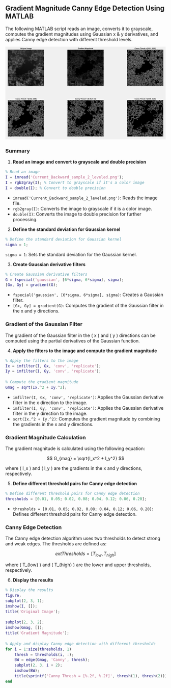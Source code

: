 ## Gradient Magnitude Canny Edge Detection Using MATLAB

The following MATLAB script reads an image, converts it to grayscale, computes the gradient magnitudes using Gaussian x & y derivatives, and applies Canny edge detection with different threshold levels.

![Example Output](exampleOutput-multi-thres.PNG)

### Summary

1. **Read an image and convert to grayscale and double precision**

```matlab
% Read an image
I = imread('Current_Backward_sample_2_leveled.png');
I = rgb2gray(I); % Convert to grayscale if it's a color image
I = double(I); % Convert to double precision
```

- `imread('Current_Backward_sample_2_leveled.png')`: Reads the image file.
- `rgb2gray(I)`: Converts the image to grayscale if it is a color image.
- `double(I)`: Converts the image to double precision for further processing.

2. **Define the standard deviation for Gaussian kernel**

```matlab
% Define the standard deviation for Gaussian kernel
sigma = 1;
```

`sigma = 1`: Sets the standard deviation for the Gaussian kernel.

3. **Create Gaussian derivative filters**

```matlab
% Create Gaussian derivative filters
G = fspecial('gaussian', [6*sigma, 6*sigma], sigma);
[Gx, Gy] = gradient(G);
```

- `fspecial('gaussian', [6*sigma, 6*sigma], sigma)`: Creates a Gaussian filter.
- `[Gx, Gy] = gradient(G)`: Computes the gradient of the Gaussian filter in the x and y directions.

### Gradient of the Gaussian Filter

The gradient of the Gaussian filter in the \( x \) and \( y \) directions can be computed using the partial derivatives of the Gaussian function.

4. **Apply the filters to the image and compute the gradient magnitude**

```matlab
% Apply the filters to the image
Ix = imfilter(I, Gx, 'conv', 'replicate');
Iy = imfilter(I, Gy, 'conv', 'replicate');

% Compute the gradient magnitude
Gmag = sqrt(Ix.^2 + Iy.^2);
```

- `imfilter(I, Gx, 'conv', 'replicate')`: Applies the Gaussian derivative filter in the x direction to the image.
- `imfilter(I, Gy, 'conv', 'replicate')`: Applies the Gaussian derivative filter in the y direction to the image.
- `sqrt(Ix.^2 + Iy.^2)`: Computes the gradient magnitude by combining the gradients in the x and y directions.

### Gradient Magnitude Calculation

The gradient magnitude is calculated using the following equation:

$$
G_{mag} = \sqrt{I_x^2 + I_y^2}
$$

where \( I_x \) and \( I_y \) are the gradients in the x and y directions, respectively.

5. **Define different threshold pairs for Canny edge detection**

```matlab
% Define different threshold pairs for Canny edge detection
thresholds = [0.01, 0.05; 0.02, 0.08; 0.04, 0.12; 0.06, 0.20];
```

- `thresholds = [0.01, 0.05; 0.02, 0.08; 0.04, 0.12; 0.06, 0.20]`: Defines different threshold pairs for Canny edge detection.

### Canny Edge Detection

The Canny edge detection algorithm uses two thresholds to detect strong and weak edges. The thresholds are defined as:

$$
	ext{Thresholds} = [T_{low}, T_{high}]
$$

where \( T_{low} \) and \( T_{high} \) are the lower and upper thresholds, respectively.

6. **Display the results**

```matlab
% Display the results
figure;
subplot(2, 3, 1);
imshow(I, []);
title('Original Image');

subplot(2, 3, 2);
imshow(Gmag, []);
title('Gradient Magnitude');

% Apply and display Canny edge detection with different thresholds
for i = 1:size(thresholds, 1)
    thresh = thresholds(i, :);
    BW = edge(Gmag, 'Canny', thresh);
    subplot(2, 3, i + 2);
    imshow(BW);
    title(sprintf('Canny Thresh = [%.2f, %.2f]', thresh(1), thresh(2)));
end
```
